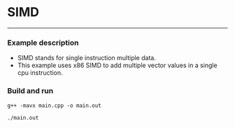 # SIMD

---

### Example description
- SIMD stands for single instruction multiple data.
- This example uses x86 SIMD to add multiple vector values in a single cpu instruction.

### Build and run
```shell
g++ -mavx main.cpp -o main.out

./main.out
```
